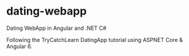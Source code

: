 # dating-webapp
Dating WebApp in Angular and .NET C#

Following the TryCatchLearn DatingApp tutorial using ASPNET Core & Angular 6.
